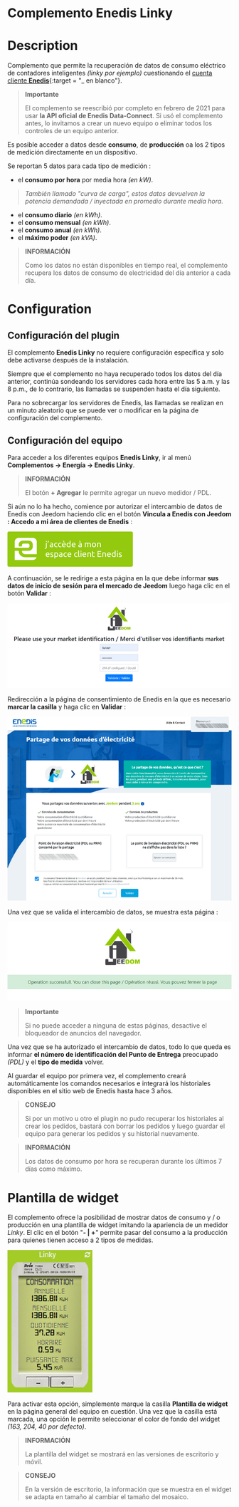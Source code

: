 # Complemento Enedis Linky

# Description

Complemento que permite la recuperación de datos de consumo eléctrico de contadores inteligentes *(linky por ejemplo)* cuestionando el [cuenta cliente **Enedis**](https://mon-compte.enedis.fr/auth/XUI/#login/&realm=/enedis&forward=true){:target = "\_ en blanco"}.

>**Importante**
>
>El complemento se reescribió por completo en febrero de 2021 para usar **la API oficial de Enedis Data-Connect**. Si usó el complemento antes, lo invitamos a crear un nuevo equipo o eliminar todos los controles de un equipo anterior.

Es posible acceder a datos desde **consumo**, de **producción** oa los 2 tipos de medición directamente en un dispositivo.

Se reportan 5 datos para cada tipo de medición :
- el **consumo por hora** por media hora *(en kW)*.
>*También llamado "curva de carga", estos datos devuelven la potencia demandada / inyectada en promedio durante media hora.*

- el **consumo diario** *(en kWh)*.
- el **consumo mensual** *(en kWh)*.
- el **consumo anual** *(en kWh)*.
- el **máximo poder** *(en kVA)*.

>**INFORMACIÓN**  
>    
>Como los datos no están disponibles en tiempo real, el complemento recupera los datos de consumo de electricidad del día anterior a cada día.

# Configuration

## Configuración del plugin

El complemento **Enedis Linky** no requiere configuración específica y solo debe activarse después de la instalación.

Siempre que el complemento no haya recuperado todos los datos del día anterior, continúa sondeando los servidores cada hora entre las 5 a.m. y las 8 p.m., de lo contrario, las llamadas se suspenden hasta el día siguiente.

Para no sobrecargar los servidores de Enedis, las llamadas se realizan en un minuto aleatorio que se puede ver o modificar en la página de configuración del complemento.

## Configuración del equipo

Para acceder a los diferentes equipos **Enedis Linky**, ir al menú **Complementos → Energía → Enedis Linky**.

>**INFORMACIÓN**
>    
>El botón **+ Agregar** le permite agregar un nuevo medidor / PDL.

Si aún no lo ha hecho, comience por autorizar el intercambio de datos de Enedis con Jeedom haciendo clic en el botón **Vincula a Enedis con Jeedom : Accedo a mi área de clientes de Enedis** :      

![Lien espace-client Enedis](./images/link_enedis.png)

A continuación, se le redirige a esta página en la que debe informar **sus datos de inicio de sesión para el mercado de Jeedom** luego haga clic en el botón **Validar** :      

![Authentification compte Market Jeedom](./images/Auth_Jeedom.png)

Redirección a la página de consentimiento de Enedis en la que es necesario **marcar la casilla** y haga clic en **Validar** :     

![Autorisation Enedis](./images/Auth_Enedis.png)

Una vez que se valida el intercambio de datos, se muestra esta página :     

![Succès](./images/Auth_Enedis_success.png)

>**Importante**
>    
>Si no puede acceder a ninguna de estas páginas, desactive el bloqueador de anuncios del navegador.

Una vez que se ha autorizado el intercambio de datos, todo lo que queda es informar **el número de identificación del Punto de Entrega** preocupado *(PDL)* y el **tipo de medida** volver.

Al guardar el equipo por primera vez, el complemento creará automáticamente los comandos necesarios e integrará los historiales disponibles en el sitio web de Enedis hasta hace 3 años.

>**CONSEJO**
>
>Si por un motivo u otro el plugin no pudo recuperar los historiales al crear los pedidos, bastará con borrar los pedidos y luego guardar el equipo para generar los pedidos y su historial nuevamente.

>**INFORMACIÓN**
>
>Los datos de consumo por hora se recuperan durante los últimos 7 días como máximo.

# Plantilla de widget

El complemento ofrece la posibilidad de mostrar datos de consumo y / o producción en una plantilla de widget imitando la apariencia de un medidor *Linky*. El clic en el botón "**- \| +**" permite pasar del consumo a la producción para quienes tienen acceso a 2 tipos de medidas.

![Plantilla de widget](./images/enedis_screenshot1.png)

Para activar esta opción, simplemente marque la casilla **Plantilla de widget** en la página general del equipo en cuestión. Una vez que la casilla está marcada, una opción le permite seleccionar el color de fondo del widget *(163, 204, 40 por defecto)*.

>**INFORMACIÓN**
>     
>La plantilla del widget se mostrará en las versiones de escritorio y móvil.

>**CONSEJO**
>     
>En la versión de escritorio, la información que se muestra en el widget se adapta en tamaño al cambiar el tamaño del mosaico.

